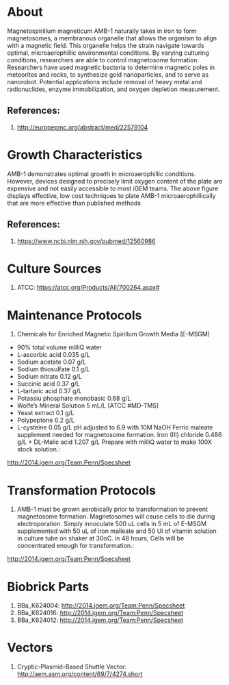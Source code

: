 # About
Magnetospirillum magneticum AMB-1 naturally takes in iron to form magnetosomes, a membranous organelle that allows the organism to align with a magnetic field. This organelle helps the strain navigate towards optimal, microaerophillic environmental conditions. By varying culturing conditions, researchers are able to control magnetosome formation. Researchers have used magnetic bacteria to determine magnetic poles in meteorites and rocks, to synthesize gold nanoparticles, and to serve as nanorobot. Potential applications include removal of heavy metal and radionuclides, enzyme immobilization, and oxygen depletion measurement.

## References:
1. http://europepmc.org/abstract/med/22579104

# Growth Characteristics
AMB-1 demonstrates optimal growth in microaerophillic conditions. However, devices designed to precisely limit oxygen content of the plate are expensive and not easily accessible to most iGEM teams. The above figure displays effective, low cost techniques to plate AMB-1 microaerophillically that are more effective than published methods

## References:
1. https://www.ncbi.nlm.nih.gov/pubmed/12560986

# Culture Sources
1. ATCC: https://atcc.org/Products/All/700264.aspx#

# Maintenance Protocols
1. Chemicals for Enriched Magnetic Spirillum Growth Media (E-MSGM)
- 90% total volume milliQ water
- L-ascorbic acid 0.035 g/L
- Sodium acetate 0.07 g/L
- Sodium thiosulfate 0.1 g/L
- Sodium nitrate 0.12 g/L
- Succinic acid 0.37 g/L
- L-tartaric acid 0.37 g/L
- Potassiu phosphate monobasic 0.68 g/L
- Wolfe’s Mineral Solution 5 mL/L [ATCC #MD-TMS]
- Yeast extract 0.1 g/L
- Polypeptone 0.2 g/L
- L-cysteine 0.05 g/L
pH adjusted to 6.9 with 10M NaOH Ferric maleate supplement needed for magnetosome formation. Iron (III) chloride 0.486 g/L + DL-Malic acid 1.207 g/L Prepare with milliQ water to make 100X stock solution.:

http://2014.igem.org/Team:Penn/Specsheet

# Transformation Protocols
1. AMB-1 must be grown aerobically prior to transformation to prevent magnetosome formation. Magnetosomes will cause cells to die during electroporation. Simply innoculate 500 uL cells in 5 mL of E-MSGM supplemented with 50 uL of iron malleate and 50 Ul of vitamin solution in culture tube on shaker at 30oC. in 48 hours, Cells will be concentrated enough for transformation.:

http://2014.igem.org/Team:Penn/Specsheet



# Biobrick Parts
1. BBa_K624004: http://2014.igem.org/Team:Penn/Specsheet
2. BBa_K624016: http://2014.igem.org/Team:Penn/Specsheet
3. BBa_K624012: http://2014.igem.org/Team:Penn/Specsheet

# Vectors
1. Cryptic-Plasmid-Based Shuttle Vector: http://aem.asm.org/content/69/7/4274.short
